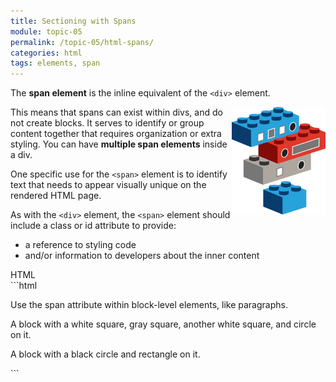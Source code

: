 ```yaml
---
title: Sectioning with Spans
module: topic-05
permalink: /topic-05/html-spans/
categories: html
tags: elements, span
---
```


<div class="divider-heading"></div>

The **span element** is the inline equivalent of the `<div>` element.

<div class="container-row">
  <img src="../img/legos-spans.png" alt="stacked building blocks with stickers representing span elements" title="Blocks can have multiple spans!" style="float: right; width: 150px; margin-top: 0;" />

  <p>This means that spans can exist within divs, and do not create blocks. It serves to identify or group content together that requires organization or extra styling. You can have <b>multiple span elements</b> inside a div.</p>

  <p>One specific use for the <code>&lt;span&gt;</code> element is to identify text that needs to appear visually unique on the rendered HTML page.</p>

  <p>As with the <code>&lt;div&gt;</code> element, the <code>&lt;span&gt;</code> element should include a class or id attribute to provide:</p>

  <ul>
    <li>a reference to styling code</li>
    <li>and/or information to developers about the inner content</li>
  </ul>
</div>

<div id="code-heading">HTML</div>
```html
<p>Use <span>the span attribute</span> within block-level elements, like paragraphs.</p>


<!-- For example... -->
<div id="long-blue" class="long-block">
  <p>
    A block with a <span class="white-square">white square</span>,
    <span class="gray-square">gray square</span>,
    another <span class="white-square">white square</span>,
    and <span class="cirlce">circle</span> on it.
  </p>
</div>

<div id="short-red" class="long-block">
  <p>
    A block with a <span class="black-circle">black circle</span> and <span class="rectangle">rectangle</span> on it.
  </p>
</div>
```
